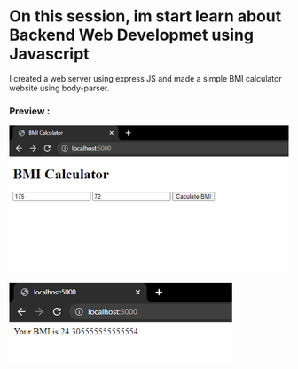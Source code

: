 # On this session, im start learn about Backend Web Developmet using Javascript

I created a web server using express JS and made a simple BMI calculator website using body-parser.

### Preview :
![BMI-Preview](preview/bmi-preview.png) 

![BMI-Preview](preview/bmi.png) 
